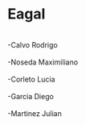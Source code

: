 # Eagal
<br/>
-Calvo Rodrigo<br/><br/>
-Noseda Maximiliano<br/><br/>
-Corleto Lucia<br/><br/>
-Garcia Diego<br/><br/>
-Martinez Julian<br/>